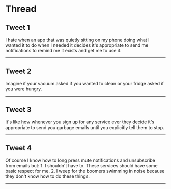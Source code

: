 # Thread

## Tweet 1

I hate when an app that was quietly sitting on my phone doing what I wanted it to do when I needed it decides it's appropriate to send me notifications to remind me it exists and get me to use it.

---

## Tweet 2

Imagine if your vacuum asked if you wanted to clean or your fridge asked if you were hungry.

---

## Tweet 3

It's like how whenever you sign up for any service ever they decide it's appropriate to send you garbage emails until you explicitly tell them to stop.

---

## Tweet 4

Of course I know how to long press mute notifications and unsubscribe from emails but: 1. I shouldn't have to. These services should have some basic respect for me. 2. I weep for the boomers swimming in noise because they don't know how to do these things.

---

